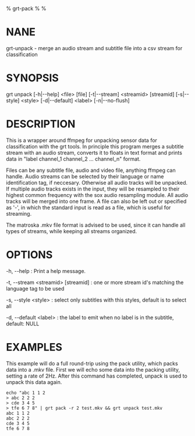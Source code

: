 % grt-pack
% 
% 

# NANE

 grt-unpack - merge an audio stream and subtitle file into a csv stream for classification

# SYNOPSIS
 grt unpack [-h|--help] \<file\> [file] [-t|--stream] \<streamid\> [streamid]
            [-s|--style] \<style\> [-d|--default] \<label\> [-n|--no-flush]

# DESCRIPTION

 This is a wrapper around ffmpeg for unpacking sensor data for classification with the grt tools. In principle this program merges a subtitle stream with an audio stream, converts it to floats in text format and prints data in "label channel_1 channel_2 ... channel_n" format. 

 Files can be any subtitle file, audio and video file, anything ffmpeg can handle. Audio streams can be selected by their language or name identification tag, if neccesary. Otherwise all audio tracks will be unpacked. If multiple audio tracks exists in the input, they will be resampled to their highest common frequency with the sox audio resampling module. All audio tracks will be merged into one frame. A file can also be left out or specified as '-', in which the standard input is read as a file, which is useful for streaming.

 The matroska .mkv file format is advised to be used, since it can handle all types of streams, while keeping all streams organized.

# OPTIONS

-h, --help
:   Print a help message. 

-t, --stream \<streamid\> [streamid]
:   one or more stream id's matching the language tag to be used

-s, --style \<style\>
:   select only subtitles with this styles, default is to select all

-d, --default \<label\>
:   the label to emit when no label is in the subtitle, default: NULL
 
# EXAMPLES

 This example will do a full round-trip using the pack utility, which packs data
into a .mkv file. First we will echo some data into the packing utility, setting
a rate of 2Hz. After this command has completed, unpack is used to unpack this
data again.

    echo "abc 1 1 2
    > abc 2 2 2
    > cde 3 4 5 
    > tfe 6 7 8" | grt pack -r 2 test.mkv && grt unpack test.mkv
    abc 1 1 2
    abc 2 2 2
    cde 3 4 5 
    tfe 6 7 8

